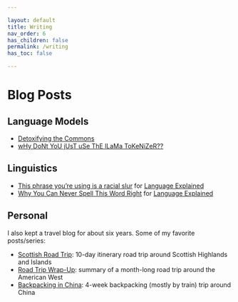 ```yaml
---

layout: default
title: Writing
nav_order: 6
has_children: false
permalink: /writing
has_toc: false

---
```


# Blog Posts

## Language Models

*  [Detoxifying the Commons](https://huggingface.co/blog/catherinearnett/toxic-commons)
*  [wHy DoNt YoU jUsT uSe ThE lLaMa ToKeNiZeR??](https://huggingface.co/blog/catherinearnett/dangers-of-tokenizer-recycling)

## Linguistics

*  [This phrase you’re using is a racial slur](https://medium.com/language-explained/this-phrase-youre-using-has-a-harmful-other-meaning-4a1427b26a14) for [Language Explained](https://medium.com/language-explained/)
*  [Why You Can Never Spell This Word Right](https://medium.com/language-explained/why-you-can-never-spell-this-word-right-7f21cd64f32a) for [Language Explained](https://medium.com/language-explained/)

## Personal

I also kept a travel blog for about six years. Some of my favorite posts/series:

*  [Scottish Road Trip](https://catherinearnett.com/highlands-and-islands-scottish-road-trip/): 10-day itinerary road trip around Scottish Highlands and Islands
*  [Road Trip Wrap-Up](https://catherinearnett.com/road-trip-wrap-up/): summary of a month-long road trip around the American West
*  [Backpacking in China](https://catherinearnett.com/backpacking-around-china/): 4-week backpacking (mostly by train) trip around China
